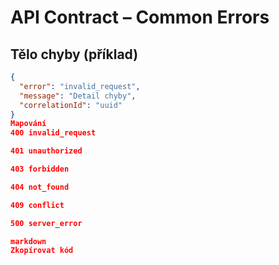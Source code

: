 # API Contract – Common Errors

## Tělo chyby (příklad)
```json
{
  "error": "invalid_request",
  "message": "Detail chyby",
  "correlationId": "uuid"
}
Mapování
400 invalid_request

401 unauthorized

403 forbidden

404 not_found

409 conflict

500 server_error

markdown
Zkopírovat kód
